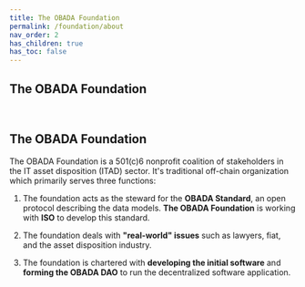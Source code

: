 ```yaml
---
title: The OBADA Foundation
permalink: /foundation/about
nav_order: 2
has_children: true
has_toc: false
---
```

	
##  The OBADA Foundation

<br>
	
## The OBADA Foundation
The OBADA Foundation is a 501(c)6 nonprofit coalition of stakeholders in the IT asset disposition (ITAD) sector.  It's traditional off-chain organization which primarily serves three functions:

1. The foundation acts as the steward for the **OBADA Standard**, an open protocol describing the data models.  **The OBADA Foundation** is working with **ISO** to develop this standard.   

2. The foundation deals with **"real-world" issues** such as lawyers, fiat, and the asset disposition industry.

3. The foundation is chartered with **developing the initial software** and **forming the OBADA DAO** to run the decentralized software application.


